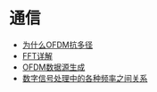 # 通信

- [为什么OFDM抗多径](https://github.com/constant007/blog/blob/master/%E4%B8%BA%E4%BB%80%E4%B9%88OFDM%E6%8A%97%E5%A4%9A%E5%BE%84.md)
- [FFT详解](https://github.com/constant007/blog/blob/master/FFT%E8%AF%A6%E8%A7%A3.md)
- [OFDM数据源生成](https://github.com/constant007/blog/blob/master/OFDM%E6%95%B0%E6%8D%AE%E6%BA%90%E7%94%9F%E6%88%90.md)
- [数字信号处理中的各种频率之间关系](https://github.com/constant007/blog/blob/master/%E6%95%B0%E5%AD%97%E4%BF%A1%E5%8F%B7%E5%A4%84%E7%90%86%E4%B8%AD%E7%9A%84%E5%90%84%E7%A7%8D%E9%A2%91%E7%8E%87.md)
